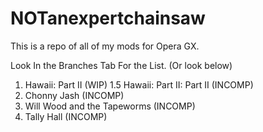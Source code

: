 # NOTanexpertchainsaw
This is a repo of all of my mods for Opera GX.

Look In the Branches Tab For the List.
(Or look below)

1. Hawaii: Part II (WIP)
1.5 Hawaii: Part II: Part II (INCOMP)
3. Chonny Jash (INCOMP)
4. Will Wood and the Tapeworms (INCOMP)
5. Tally Hall (INCOMP)
